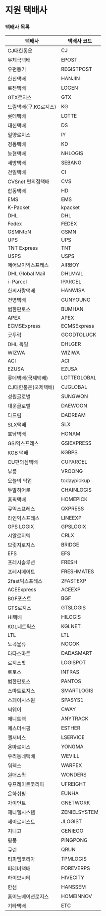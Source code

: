 # 지원 택배사

### 택배사 목록

| 택배사             | 택배사 코드       |
| --------------- | ------------ |
| CJ대한통운          | CJ           |
| 우체국택배           | EPOST        |
| 우편등기            | REGISTPOST   |
| 한진택배            | HANJIN       |
| 로젠택배            | LOGEN        |
| GTX로지스          | GTX          |
| 드림택배(구.KG로지스)   | KG           |
| 롯데택배            | LOTTE        |
| 대신택배            | DS           |
| 일양로지스           | IY           |
| 경동택배            | KD           |
| 농협택배            | NHLOGIS      |
| 세방택배            | SEBANG       |
| 천일택배            | CI           |
| CVSnet 편의점택배    | CVS          |
| 합동택배            | HD           |
| EMS             | EMS          |
| K-Packet        | kpacket      |
| DHL             | DHL          |
| Fedex           | FEDEX        |
| GSMNtoN         | GSMN         |
| UPS             | UPS          |
| TNT Express     | TNT          |
| USPS            | USPS         |
| 에어보이익스프레스       | AIRBOY       |
| DHL Global Mail | DHLMAIL      |
| i-Parcel        | IPARCEL      |
| 한의사랑택배          | HANWISA      |
| 건영택배            | GUNYOUNG     |
| 범한판토스           | BUMHAN       |
| APEX            | APEX         |
| ECMSExpress     | ECMSExpress  |
| 굿투럭             | GOODTOLUCK   |
| DHL 독일          | DHLGER       |
| WIZWA           | WIZIWA       |
| ACI             | ACI          |
| EZUSA           | EZUSA        |
| 롯데택배(국제택배)      | LOTTEGLOBAL  |
| CJ대한통운(국제택배)    | CJGLOBAL     |
| 성원글로벌           | SUNGWON      |
| 대운글로벌           | DAEWOON      |
| 다드림             | DADREAM      |
| SLX택배           | SLX          |
| 호남택배            | HONAM        |
| GSI익스프레스        | GSIEXPRESS   |
| KGB 택배          | KGBPS        |
| CU편의점택배         | CUPARCEL     |
| 부릉              | VROONG       |
| 오늘의 픽업          | todaypickup  |
| 두발히어로           | CHAINLOGIS   |
| 홈픽택배            | HOMEPICK     |
| 큐익스프레스          | QXPRESS      |
| 라인익스프레스         | LINEEXP      |
| GPS LOGIX       | GPSLOGIX     |
| 시알로지텍           | CRLX         |
| 브릿지로지스          | BRIDGE       |
| EFS             | EFS          |
| 프레시솔루션          | FRESH        |
| 프레시메이트          | FRESHMATES   |
| 2fast익스프레스      | 2FASTEXP     |
| ACEExpress      | ACEEXP       |
| BGF포스트          | BGF          |
| GTS로지스          | GTSLOGIS     |
| HI택배            | HILOGIS      |
| KGL네트웍스         | KGLNET       |
| LTL             | LTL          |
| 노곡물류            | NOGOK        |
| 다다스마트           | DADASMART    |
| 로지스팟            | LOGISPOT     |
| 로토스             | INTRAS       |
| 범한판토스           | PANTOS       |
| 스마트로지스          | SMARTLOGIS   |
| 스페이시스원          | SPASYS1      |
| 씨웨이             | CWAY         |
| 애니트랙            | ANYTRACK     |
| 에스더쉬핑           | ESTHER       |
| 엘서비스            | LSERVICE     |
| 용마로지스           | YONGMA       |
| 우리동네택배          | WEVILL       |
| 워펙스             | WARPEX       |
| 원더스퀵            | WONDERS      |
| 유프레이트코리아        | UFREIGHT     |
| 은하쉬핑            | EUNHA        |
| 자이언트            | GNETWORK     |
| 제니엘시스템          | ZENIELSYSTEM |
| 제이로지스트          | JLOGIST      |
| 지니고             | GENIEGO      |
| 핑퐁              | PINGPONG     |
| 큐런              | QRUN         |
| 티피엠코리아          | TPMLOGIS     |
| 퍼레버택배           | FOREVERPS    |
| 하이브시티           | HIVECITY     |
| 한샘              | HANSSEM      |
| 홈이노베이션로지스       | HOMEINNOV    |
| 기타택배            | ETC          |

